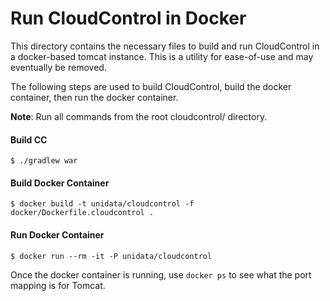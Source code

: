 # Run CloudControl in Docker

This directory contains the necessary files to build and run CloudControl in  a docker-based tomcat instance.  This is a utility for ease-of-use and may eventually be removed.

The following steps are used to build CloudControl, build the docker container, then run the docker container.

**Note**: Run all commands from the root cloudcontrol/ directory.


#### Build CC

    $ ./gradlew war

#### Build Docker Container

    $ docker build -t unidata/cloudcontrol -f docker/Dockerfile.cloudcontrol .

#### Run Docker Container

    $ docker run --rm -it -P unidata/cloudcontrol

Once the docker container is running, use `docker ps` to see what the port mapping is for Tomcat.
